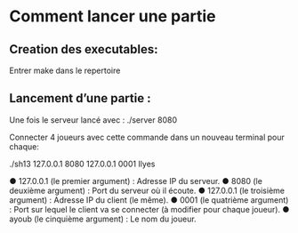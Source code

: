 # Comment lancer une partie


## Creation des executables:

Entrer make dans le repertoire

## Lancement d’une partie :

Une fois le serveur lancé avec :
./server 8080

Connecter 4 joueurs avec cette commande dans un nouveau terminal pour chaque:

./sh13 127.0.0.1 8080 127.0.0.1 0001 Ilyes

● 127.0.0.1 (le premier argument) : Adresse IP du serveur.
● 8080 (le deuxième argument) : Port du serveur où il écoute.
● 127.0.0.1 (le troisième argument) : Adresse IP du client (le même).
● 0001 (le quatrième argument) : Port sur lequel le client va se connecter (à modifier pour chaque joueur).
● ayoub (le cinquième argument) : Le nom du joueur.
